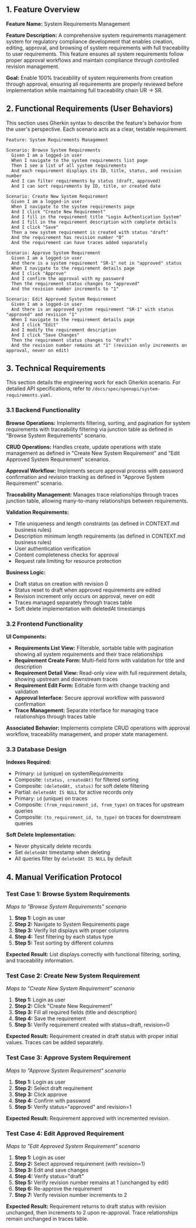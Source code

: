 ## 1. Feature Overview

**Feature Name:** System Requirements Management

**Feature Description:** A comprehensive system requirements management system for regulatory compliance development that enables creation, editing, approval, and browsing of system requirements with full traceability to user requirements. This feature ensures all system requirements follow proper approval workflows and maintain compliance through controlled revision management.

**Goal:** Enable 100% traceability of system requirements from creation through approval, ensuring all requirements are properly reviewed before implementation while maintaining full traceability chain UR → SR.

## 2. Functional Requirements (User Behaviors)

This section uses Gherkin syntax to describe the feature's behavior from the user's perspective. Each scenario acts as a clear, testable requirement.

```gherkin
Feature: System Requirements Management

Scenario: Browse System Requirements
  Given I am a logged-in user
  When I navigate to the system requirements list page
  Then I see a list of all system requirements
  And each requirement displays its ID, title, status, and revision number
  And I can filter requirements by status (draft, approved)
  And I can sort requirements by ID, title, or created date

Scenario: Create New System Requirement
  Given I am a logged-in user
  When I navigate to the system requirements page
  And I click "Create New Requirement"
  And I fill in the requirement title "Login Authentication System"
  And I fill in the requirement description with complete details
  And I click "Save"
  Then a new system requirement is created with status "draft"
  And the requirement has revision number "0"
  And the requirement can have traces added separately

Scenario: Approve System Requirement
  Given I am a logged-in user
  And there is a system requirement "SR-1" not in "approved" status
  When I navigate to the requirement details page
  And I click "Approve"
  And I confirm the approval with my password
  Then the requirement status changes to "approved"
  And the revision number increments to "1"

Scenario: Edit Approved System Requirement
  Given I am a logged-in user
  And there is an approved system requirement "SR-1" with status "approved" and revision "1"
  When I navigate to the requirement details page
  And I click "Edit"
  And I modify the requirement description
  And I click "Save Changes"
  Then the requirement status changes to "draft"
  And the revision number remains at "1" (revision only increments on approval, never on edit)
```

## 3. Technical Requirements

This section details the engineering work for each Gherkin scenario. For detailed API specifications, refer to `/docs/spec/openapi/system-requirements.yaml`.

### 3.1 Backend Functionality

**Browse Operations:** Implements filtering, sorting, and pagination for system requirements with traceability filtering via junction table as defined in "Browse System Requirements" scenario.

**CRUD Operations:** Handles create, update operations with state management as defined in "Create New System Requirement" and "Edit Approved System Requirement" scenarios.

**Approval Workflow:** Implements secure approval process with password confirmation and revision tracking as defined in "Approve System Requirement" scenario.

**Traceability Management:** Manages trace relationships through traces junction table, allowing many-to-many relationships between requirements.

**Validation Requirements:**
- Title uniqueness and length constraints (as defined in CONTEXT.md business rules)
- Description minimum length requirements (as defined in CONTEXT.md business rules)
- User authentication verification
- Content completeness checks for approval
- Request rate limiting for resource protection

**Business Logic:**
- Draft status on creation with revision 0
- Status reset to draft when approved requirements are edited
- Revision increment only occurs on approval, never on edit
- Traces managed separately through traces table
- Soft delete implementation with deletedAt timestamps

### 3.2 Frontend Functionality

**UI Components:**
- **Requirements List View:** Filterable, sortable table with pagination showing all system requirements and their trace relationships
- **Requirement Create Form:** Multi-field form with validation for title and description
- **Requirement Detail View:** Read-only view with full requirement details, showing upstream and downstream traces
- **Requirement Edit Form:** Editable form with change tracking and validation
- **Approval Interface:** Secure approval workflow with password confirmation
- **Trace Management:** Separate interface for managing trace relationships through traces table

**Associated Behavior:** Implements complete CRUD operations with approval workflow, traceability management, and proper state management.

### 3.3 Database Design

**Indexes Required:**
- Primary: `id` (unique) on systemRequirements
- Composite: `(status, createdAt)` for filtered sorting
- Composite: `(deletedAt, status)` for soft delete filtering
- Partial: `deletedAt IS NULL` for active records only
- Primary: `id` (unique) on traces
- Composite: `(from_requirement_id, from_type)` on traces for upstream queries
- Composite: `(to_requirement_id, to_type)` on traces for downstream queries

**Soft Delete Implementation:**
- Never physically delete records
- Set `deletedAt` timestamp when deleting
- All queries filter by `deletedAt IS NULL` by default

## 4. Manual Verification Protocol

### Test Case 1: Browse System Requirements
*Maps to "Browse System Requirements" scenario*

1. **Step 1:** Login as user
2. **Step 2:** Navigate to System Requirements page
3. **Step 3:** Verify list displays with proper columns
4. **Step 4:** Test filtering by each status type
5. **Step 5:** Test sorting by different columns

**Expected Result:** List displays correctly with functional filtering, sorting, and traceability information.

### Test Case 2: Create New System Requirement
*Maps to "Create New System Requirement" scenario*

1. **Step 1:** Login as user
2. **Step 2:** Click "Create New Requirement"
3. **Step 3:** Fill all required fields (title and description)
4. **Step 4:** Save the requirement
5. **Step 5:** Verify requirement created with status=draft, revision=0

**Expected Result:** Requirement created in draft status with proper initial values. Traces can be added separately.

### Test Case 3: Approve System Requirement
*Maps to "Approve System Requirement" scenario*

1. **Step 1:** Login as user
2. **Step 2:** Select draft requirement
3. **Step 3:** Click approve
4. **Step 4:** Confirm with password
5. **Step 5:** Verify status="approved" and revision=1

**Expected Result:** Requirement approved with incremented revision.

### Test Case 4: Edit Approved Requirement
*Maps to "Edit Approved System Requirement" scenario*

1. **Step 1:** Login as user
2. **Step 2:** Select approved requirement (with revision=1)
3. **Step 3:** Edit and save changes
4. **Step 4:** Verify status="draft"
5. **Step 5:** Verify revision number remains at 1 (unchanged by edit)
6. **Step 6:** Re-approve the requirement
7. **Step 7:** Verify revision number increments to 2

**Expected Result:** Requirement returns to draft status with revision unchanged, then increments to 2 upon re-approval. Trace relationships remain unchanged in traces table.